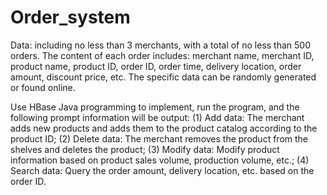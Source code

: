 # Order_system
Data: including no less than 3 merchants, with a total of no less than 500 orders. The content of each order includes: merchant name, merchant ID, product name, product ID, order ID, order time, delivery location, order amount, discount price, etc. The specific data can be randomly generated or found online.

Use HBase Java programming to implement, run the program, and the following prompt information will be output:
(1) Add data: The merchant adds new products and adds them to the product catalog according to the product ID;
(2) Delete data: The merchant removes the product from the shelves and deletes the product;
(3) Modify data: Modify product information based on product sales volume, production volume, etc.;
(4) Search data: Query the order amount, delivery location, etc. based on the order ID.
